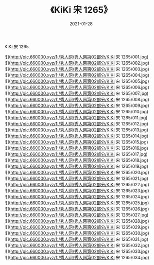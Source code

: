 ﻿---
layout: post
title:  《KiKi 宋 1265》
date:   2021-01-28
img: http://pic.660000.xyz/1:/秀人网/秀人网第02部分/KiKi 宋 1265/000.jpg
categories: [美女, 清纯, 唯美]
---

KiKi 宋 1265

  ![](http://pic.660000.xyz/1:/秀人网/秀人网第02部分/KiKi 宋 1265/001.jpg) <br> ![](http://pic.660000.xyz/1:/秀人网/秀人网第02部分/KiKi 宋 1265/002.jpg) <br> ![](http://pic.660000.xyz/1:/秀人网/秀人网第02部分/KiKi 宋 1265/003.jpg) <br> ![](http://pic.660000.xyz/1:/秀人网/秀人网第02部分/KiKi 宋 1265/004.jpg) <br> ![](http://pic.660000.xyz/1:/秀人网/秀人网第02部分/KiKi 宋 1265/005.jpg) <br> ![](http://pic.660000.xyz/1:/秀人网/秀人网第02部分/KiKi 宋 1265/006.jpg) <br> ![](http://pic.660000.xyz/1:/秀人网/秀人网第02部分/KiKi 宋 1265/007.jpg) <br> ![](http://pic.660000.xyz/1:/秀人网/秀人网第02部分/KiKi 宋 1265/008.jpg) <br> ![](http://pic.660000.xyz/1:/秀人网/秀人网第02部分/KiKi 宋 1265/009.jpg) <br> ![](http://pic.660000.xyz/1:/秀人网/秀人网第02部分/KiKi 宋 1265/010.jpg) <br> ![](http://pic.660000.xyz/1:/秀人网/秀人网第02部分/KiKi 宋 1265/011.jpg) <br> ![](http://pic.660000.xyz/1:/秀人网/秀人网第02部分/KiKi 宋 1265/012.jpg) <br> ![](http://pic.660000.xyz/1:/秀人网/秀人网第02部分/KiKi 宋 1265/013.jpg) <br> ![](http://pic.660000.xyz/1:/秀人网/秀人网第02部分/KiKi 宋 1265/014.jpg) <br> ![](http://pic.660000.xyz/1:/秀人网/秀人网第02部分/KiKi 宋 1265/015.jpg) <br> ![](http://pic.660000.xyz/1:/秀人网/秀人网第02部分/KiKi 宋 1265/016.jpg) <br> ![](http://pic.660000.xyz/1:/秀人网/秀人网第02部分/KiKi 宋 1265/017.jpg) <br> ![](http://pic.660000.xyz/1:/秀人网/秀人网第02部分/KiKi 宋 1265/018.jpg) <br> ![](http://pic.660000.xyz/1:/秀人网/秀人网第02部分/KiKi 宋 1265/019.jpg) <br> ![](http://pic.660000.xyz/1:/秀人网/秀人网第02部分/KiKi 宋 1265/020.jpg) <br> ![](http://pic.660000.xyz/1:/秀人网/秀人网第02部分/KiKi 宋 1265/021.jpg) <br> ![](http://pic.660000.xyz/1:/秀人网/秀人网第02部分/KiKi 宋 1265/022.jpg) <br> ![](http://pic.660000.xyz/1:/秀人网/秀人网第02部分/KiKi 宋 1265/023.jpg) <br> ![](http://pic.660000.xyz/1:/秀人网/秀人网第02部分/KiKi 宋 1265/024.jpg) <br> ![](http://pic.660000.xyz/1:/秀人网/秀人网第02部分/KiKi 宋 1265/025.jpg) <br> ![](http://pic.660000.xyz/1:/秀人网/秀人网第02部分/KiKi 宋 1265/026.jpg) <br> ![](http://pic.660000.xyz/1:/秀人网/秀人网第02部分/KiKi 宋 1265/027.jpg) <br> ![](http://pic.660000.xyz/1:/秀人网/秀人网第02部分/KiKi 宋 1265/028.jpg) <br> ![](http://pic.660000.xyz/1:/秀人网/秀人网第02部分/KiKi 宋 1265/029.jpg) <br> ![](http://pic.660000.xyz/1:/秀人网/秀人网第02部分/KiKi 宋 1265/030.jpg) <br> ![](http://pic.660000.xyz/1:/秀人网/秀人网第02部分/KiKi 宋 1265/031.jpg) <br> ![](http://pic.660000.xyz/1:/秀人网/秀人网第02部分/KiKi 宋 1265/032.jpg) <br> ![](http://pic.660000.xyz/1:/秀人网/秀人网第02部分/KiKi 宋 1265/033.jpg) <br> ![](http://pic.660000.xyz/1:/秀人网/秀人网第02部分/KiKi 宋 1265/034.jpg) <br>